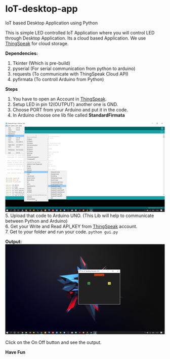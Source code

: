 # IoT-desktop-app
IoT based Desktop Application using Python

This is simple LED controlled IoT Application where you will control LED through Desktop Application. Its a cloud based Application.
We use <a href="https://thingspeak.com">ThingSpeak</a> for cloud storage.


<b>Dependencies:</b>
 1. Tkinter (Which is pre-build)
 2. pyserial (For serial communication from python to arduino)
 3. requests (To communicate with ThingSpeak Cloud API)
 4. pyfirmata (To controll Arduino from Python)
 
 <b>Steps</b>
 1. You have to open an Account in <a href="https://thingspeak.com">ThingSpeak</a>.
 2. Setup LED in pin 12(OUTPUT) another one is GND.
 3. Choose PORT from your Arduino and put it in the code.
 4. In Arduino choose one lib file called <b>StandardFirmata</b>
 <img src="https://github.com/sayandeepmajumdar/iot-desktop-app/blob/master/standarfirmata.png">
 5. Upload that code to Arduino UNO. (This Lib will help to communicate between Python and Arduino)<br>
 6. Get your Write and Read API_KEY from <a href="https://thingspeak.com">ThingSpeak</a> account.<br>
 7. Get to your folder and run your code.
    <code>python gui.py</code>
 
 <b>Output:</b>
 <img src="https://github.com/sayandeepmajumdar/iot-desktop-app/blob/master/gui.png">
 
 Click on the On Off button and see the output.
 
 <b>Have Fun</b>
 
 
